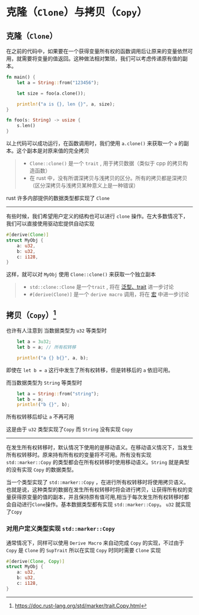 # 克隆（`Clone`）与拷贝（`Copy`）

## 克隆（`Clone`）

在之前的代码中，如果要在一个获得变量所有权的函数调用后让原来的变量依然可用，就需要将变量的值返回。这种做法相对繁琐，我们可以考虑传递原有值的副本。

```rust
fn main() {
    let a = String::from("123456");

    let size = foo(a.clone());

    println!("a is {}, len {}", a, size);
}

fn foo(s: String) -> usize {
    s.len()
}
```

以上代码可以成功运行，在函数调用时，我们使用 `a.clone()` 来获取一个 `a` 的副本。这个副本是对原来值的完全拷贝

> - `Clone::clone()` 是一个 `trait` , 用于拷贝数据（类似于 cpp 的拷贝构造函数）
> - 在 rust 中，没有所谓深拷贝与浅拷贝的区分。所有的拷贝都是深拷贝（区分深拷贝与浅拷贝某种意义上是一种错误）

rust 许多内部提供的数据类型都实现了 `Clone`

---

有些时候，我们希望用户定义的结构也可以进行 `clone` 操作。在大多数情况下，我们可以直接使用驱动宏提供自动实现

```rust
#[derive(Clone)]
struct MyObj {
    a: u32,
    b: u32,
    c: i128,
}
```

这样，就可以对 `MyObj` 使用 `Clone::clone()` 来获取一个独立副本

> - `std::clone::Clone` 是一个`trait` , 将在 [泛型、trait]() 进一步讨论  
> - `#[derive(Clone)]` 是一个 `derive macro` 调用，将在 [宏]() 中进一步讨论

## 拷贝（`Copy`）[^1]

也许有人注意到
当数据类型为 `u32` 等类型时

```rust
    let a = 3u32;
    let b = a; // 所有权转移

    println!("a {} b{}", a, b);
```

即使在 `let b = a` 这行中发生了所有权转移，但是转移后的 `a` 依旧可用。

而当数据类型为 `String` 等类型时

```rust
    let a = String::from("string");
    let b = a;
    println!("b {}", b);
```

所有权转移后却让 `a` 不再可用

这是由于 `u32` 类型实现了`Copy` 而 `String` 没有实现 `Copy`

---

在发生所有权转移时，默认情况下使用的是移动语义。在移动语义情况下，当发生所有权转移时。原来持有所有权的变量将不可用。所有没有实现 `std::marker::Copy` 的类型都会在所有权转移时使用移动语义。`String` 就是典型的没有实现 `Copy` 的数据类型。

当一个类型实现了 `std::marker::Copy` ，在进行所有权转移时将使用拷贝语义。也就是说，这种类型的数据在发生所有权转移时将会进行拷贝，让获得所有权的变量获得原变量的值的副本，并且保持原有值可用,相当于每次发生所有权转移时都会自动进行`Clone`操作。基本数据类型都有实现 `std::marker::Copy`。 `u32` 就实现了`Copy`

### 对用户定义类型实现 `std::marker::Copy`

通常情况下，同样可以使用 `Derive Macro` 来自动完成 `Copy` 的实现，不过由于 `Copy` 是 `Clone` 的 `SupTrait` 所以在实现 `Copy` 时同时需要 `Clone` 实现

```rust
#[derive(Clone, Copy)]
struct MyObj {
    a: u32,
    b: u32,
    c: i128,
}
```

[^1]: https://doc.rust-lang.org/std/marker/trait.Copy.html
